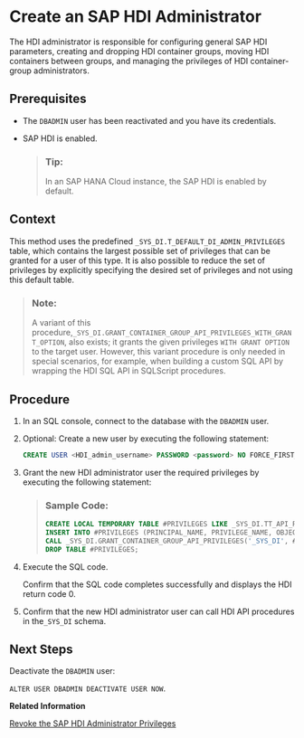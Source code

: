 <!-- loio9a6bf8dc816e4b128ecec7580686236e -->

# Create an SAP HDI Administrator

The HDI administrator is responsible for configuring general SAP HDI parameters, creating and dropping HDI container groups, moving HDI containers between groups, and managing the privileges of HDI container-group administrators.



<a name="loio9a6bf8dc816e4b128ecec7580686236e__prereq_gml_1zz_j1b"/>

## Prerequisites

-   The `DBADMIN` user has been reactivated and you have its credentials.
-   SAP HDI is enabled.

    > ### Tip:  
    > In an SAP HANA Cloud instance, the SAP HDI is enabled by default.




<a name="loio9a6bf8dc816e4b128ecec7580686236e__context_fky_kbf_l1b"/>

## Context

This method uses the predefined `_SYS_DI.T_DEFAULT_DI_ADMIN_PRIVILEGES` table, which contains the largest possible set of privileges that can be granted for a user of this type. It is also possible to reduce the set of privileges by explicitly specifying the desired set of privileges and not using this default table.

> ### Note:  
> A variant of this procedure,`_SYS_DI.GRANT_CONTAINER_GROUP_API_PRIVILEGES_WITH_GRANT_OPTION`, also exists; it grants the given privileges `WITH GRANT OPTION` to the target user. However, this variant procedure is only needed in special scenarios, for example, when building a custom SQL API by wrapping the HDI SQL API in SQLScript procedures.



## Procedure

1.  In an SQL console, connect to the database with the `DBADMIN` user.

2.  Optional: Create a new user by executing the following statement:

    ```sql
    CREATE USER <HDI_admin_username> PASSWORD <password> NO FORCE_FIRST_PASSWORD_CHANGE;
    ```

3.  Grant the new HDI administrator user the required privileges by executing the following statement:

    > ### Sample Code:  
    > ```sql
    > CREATE LOCAL TEMPORARY TABLE #PRIVILEGES LIKE _SYS_DI.TT_API_PRIVILEGES;
    > INSERT INTO #PRIVILEGES (PRINCIPAL_NAME, PRIVILEGE_NAME, OBJECT_NAME) SELECT '<HDI_admin_username>', PRIVILEGE_NAME, OBJECT_NAME FROM _SYS_DI.T_DEFAULT_DI_ADMIN_PRIVILEGES;
    > CALL _SYS_DI.GRANT_CONTAINER_GROUP_API_PRIVILEGES('_SYS_DI', #PRIVILEGES, _SYS_DI.T_NO_PARAMETERS, ?, ?, ?);
    > DROP TABLE #PRIVILEGES;
    > 
    > ```

4.  Execute the SQL code.

    Confirm that the SQL code completes successfully and displays the HDI return code 0.

5.  Confirm that the new HDI administrator user can call HDI API procedures in the`_SYS_DI` schema.




<a name="loio9a6bf8dc816e4b128ecec7580686236e__postreq_ckz_5d1_k1b"/>

## Next Steps

Deactivate the `DBADMIN` user:

 `ALTER USER DBADMIN DEACTIVATE USER NOW`.

**Related Information**  


[Revoke the SAP HDI Administrator Privileges](revoke-the-sap-hdi-administrator-privileges-84b472a.md "Revoke the SAP HDI administrator privileges from a specified user.")

